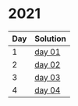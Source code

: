 # 2021

| Day | Solution |
| --- | --- |
| 1 | [day 01](/2021/day_01/src/main.rs) |
| 2 | [day 02](/2021/day_02/src/main.rs) |
| 3 | [day 03](/2021/day_03/src/main.rs) |
| 4 | [day 04](/2021/day_04/src/main.rs) |